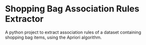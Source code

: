# Shopping Bag Association Rules Extractor
A python project to extract association rules of a dataset containing shopping bag items, using the Apriori algorithm.
